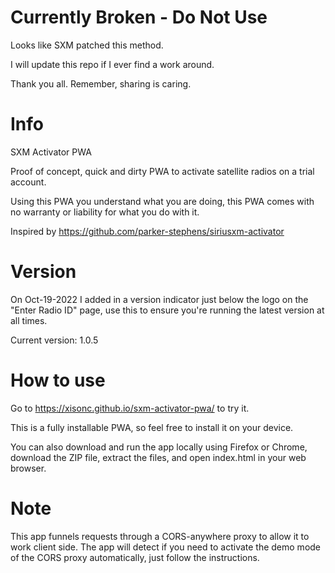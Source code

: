 # Currently Broken - Do Not Use

Looks like SXM patched this method.

I will update this repo if I ever find a work around.

Thank you all. Remember, sharing is caring.

# Info

SXM Activator PWA

Proof of concept, quick and dirty PWA to activate satellite radios on a trial account.

Using this PWA you understand what you are doing, this PWA comes with no warranty or liability for what you do with it.

Inspired by https://github.com/parker-stephens/siriusxm-activator

# Version

On Oct-19-2022 I added in a version indicator just below the logo on the "Enter Radio ID" page, use this to ensure you're running the latest version at all times.

Current version: 1.0.5

# How to use

Go to https://xisonc.github.io/sxm-activator-pwa/ to try it.

This is a fully installable PWA, so feel free to install it on your device.

You can also download and run the app locally using Firefox or Chrome, download the ZIP file, extract the files, and open index.html in your web browser.

# Note

This app funnels requests through a CORS-anywhere proxy to allow it to work client side. The app will detect if you need to activate the demo mode of the CORS proxy automatically, just follow the instructions.

